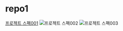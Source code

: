 # repo1



[프로젝트 스펙001](https://user-images.githubusercontent.com/84042181/169457265-b552b7b2-d6e7-454e-bcff-2873d94bf2e5.jpg)
![프로젝트 스펙002](https://user-images.githubusercontent.com/84042181/169457272-818d0026-1976-49c4-b9af-10ba13aedc4a.jpg)
![프로젝트 스펙003](https://user-images.githubusercontent.com/84042181/169457281-80cc2870-fd59-48ef-9a24-4a45a73c5e45.jpg)

